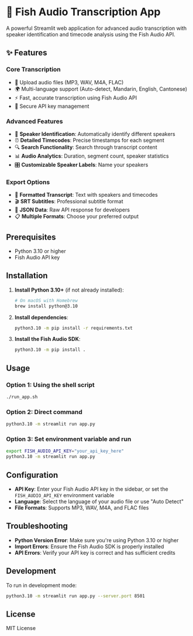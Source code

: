 # 🎤 Fish Audio Transcription App

A powerful Streamlit web application for advanced audio transcription with speaker identification and timecode analysis using the Fish Audio API.

## ✨ Features

### Core Transcription
- 🎤 Upload audio files (MP3, WAV, M4A, FLAC)
- 🌍 Multi-language support (Auto-detect, Mandarin, English, Cantonese)
- ⚡ Fast, accurate transcription using Fish Audio API
- 🔐 Secure API key management

### Advanced Features
- 👥 **Speaker Identification**: Automatically identify different speakers
- ⏰ **Detailed Timecodes**: Precise timestamps for each segment
- 🔍 **Search Functionality**: Search through transcript content
- 📊 **Audio Analytics**: Duration, segment count, speaker statistics
- 🎛️ **Customizable Speaker Labels**: Name your speakers

### Export Options
- 📄 **Formatted Transcript**: Text with speakers and timecodes
- 🎬 **SRT Subtitles**: Professional subtitle format
- 🔧 **JSON Data**: Raw API response for developers
- 📋 **Multiple Formats**: Choose your preferred output

## Prerequisites

- Python 3.10 or higher
- Fish Audio API key

## Installation

1. **Install Python 3.10+** (if not already installed):
   ```bash
   # On macOS with Homebrew
   brew install python@3.10
   ```

2. **Install dependencies**:
   ```bash
   python3.10 -m pip install -r requirements.txt
   ```

3. **Install the Fish Audio SDK**:
   ```bash
   python3.10 -m pip install .
   ```

## Usage

### Option 1: Using the shell script
```bash
./run_app.sh
```

### Option 2: Direct command
```bash
python3.10 -m streamlit run app.py
```

### Option 3: Set environment variable and run
```bash
export FISH_AUDIO_API_KEY="your_api_key_here"
python3.10 -m streamlit run app.py
```

## Configuration

- **API Key**: Enter your Fish Audio API key in the sidebar, or set the `FISH_AUDIO_API_KEY` environment variable
- **Language**: Select the language of your audio file or use "Auto Detect"
- **File Formats**: Supports MP3, WAV, M4A, and FLAC files

## Troubleshooting

- **Python Version Error**: Make sure you're using Python 3.10 or higher
- **Import Errors**: Ensure the Fish Audio SDK is properly installed
- **API Errors**: Verify your API key is correct and has sufficient credits

## Development

To run in development mode:
```bash
python3.10 -m streamlit run app.py --server.port 8501
```

## License

MIT License
